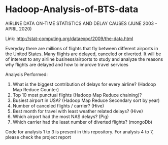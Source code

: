 # Hadoop-Analysis-of-BTS-data

AIRLINE DATA ON-TIME STATISTICS AND DELAY CAUSES (JUNE 2003 - APRIL 2020)

Link: http://stat-computing.org/dataexpo/2009/the-data.html

Everyday there are millions of flights that fly between different airports in the United States. Many flights are delayed, canceled or diverted. It will be of interest to any airline business/airports to study and analyze the reasons why flights are delayed and how to improve travel services

Analysis Performed:
1) What is the biggest contribution of delays for every airline? (Hadoop Map Reduce Counter)
2) Top 10 most punctual flights (Hadoop Map Reduce chaining)?
3) Busiest airport in USA? (Hadoop Map Reduce Secondary sort by year)
4) Number of canceled flights / carrier? (Hive)
5) Best month for travel with least weather related delays? (Hive)
6) Which airport had the most NAS delays? (Pig)
7) Which carrier had the least number of diverted flights? (mongoDb)

Code for analysis 1 to 3 is present in this repository. For analysis 4 to 7, please check the project report


